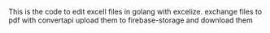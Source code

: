 This is the code to
edit excell files in golang with excelize.
exchange files to pdf with convertapi
upload them to firebase-storage and download them
